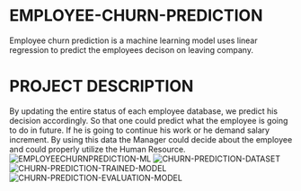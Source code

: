 # EMPLOYEE-CHURN-PREDICTION
  Employee churn prediction is a machine learning model uses linear regression to predict the employees decison on leaving company.
  
# PROJECT DESCRIPTION
  By updating the entire status of each employee database, we predict his decision accordingly. So that one could predict what the employee is going to do in future. If he is going to continue his work or he demand salary increment. By using this data the Manager could decide about the employee and could properly utilize the Human Resource.
![EMPLOYEECHURNPREDICTION-ML](https://user-images.githubusercontent.com/67775117/152033614-80a46737-2ff9-462c-94e8-e76dd0028cca.png)
![CHURN-PREDICTION-DATASET](https://user-images.githubusercontent.com/67775117/152033629-68dcca35-505a-4449-9c5d-dcb9deee9ee1.png)
![CHURN-PREDICTION-TRAINED-MODEL](https://user-images.githubusercontent.com/67775117/152033634-180e3772-ba67-4e2d-b12a-2c1f116c8394.png)
![CHURN-PREDICTION-EVALUATION-MODEL](https://user-images.githubusercontent.com/67775117/152033644-5e12dde5-41bc-4a99-bbbd-cd1191f7050d.png)
